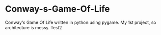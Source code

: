 Conway-s-Game-Of-Life
=====================

Conway's Game Of Life written in python using pygame.
My 1st project, so architecture is messy.
Test2
